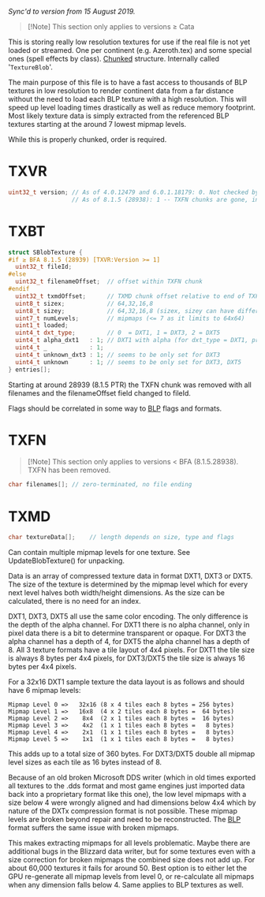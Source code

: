 _Sync'd to version from 15 August 2019._

> [!Note] This section only applies to versions ≥ <span class="cata">Cata</span>

This is storing really low resolution textures for use if the real file is not yet loaded or streamed. One per continent (e.g. Azeroth.tex) and some special ones (spell effects by class). [Chunked](https://wowdev.wiki/Chunk "Chunk") structure. Internally called '`TextureBlob`'.

The main purpose of this file is to have a fast access to thousands of BLP textures in low resolution to render continent data from a far distance without the need to load each BLP texture with a high resolution. This will speed up level loading times drastically as well as reduce memory footprint. Most likely texture data is simply extracted from the referenced BLP textures starting at the around 7 lowest mipmap levels.

While this is properly chunked, order is required.

# TXVR

```cpp
uint32_t version; // As of 4.0.12479 and 6.0.1.18179: 0. Not checked by client.
                  // As of 8.1.5 (28938): 1 -- TXFN chunks are gone, in TXMB filenameOffset changed to fileId
```

# TXBT

```cpp
struct SBlobTexture {
#if ≥ BFA 8.1.5 (28939) [TXVR:Version >= 1]
  uint32_t fileId;
#else
  uint32_t filenameOffset;  // offset within TXFN chunk
#endif
  uint32_t txmdOffset;      // TXMD chunk offset relative to end of TXFN chunk (or TXBT chunk for TXVR:Version=1 >8.1.5 as the TXFN chunk was removed)
  uint8_t sizex;            // 64,32,16,8
  uint8_t sizey;            // 64,32,16,8 (sizex, sizey can have different sizes) [special case: sizex = sizey * 6]
  uint7_t numLevels;        // mipmaps (<= 7 as it limits to 64x64)
  uint1_t loaded;
  uint4_t dxt_type;         // 0  = DXT1, 1 = DXT3, 2 = DXT5
  uint4_t alpha_dxt1   : 1; // DXT1 with alpha (for dxt_type = DXT1, prefer argb1555 over rgb565, when DXT1 unavailable)
  uint4_t _            : 1;
  uint4_t unknown_dxt3 : 1; // seems to be only set for DXT3 
  uint4_t unknown      : 1; // seems to be only set for DXT3, DXT5
} entries[];
```

Starting at around 28939 (8.1.5 PTR) the TXFN chunk was removed with all filenames and the filenameOffset field changed to fileId.

Flags should be correlated in some way to [BLP](https://wowdev.wiki/BLP "BLP") flags and formats.

# TXFN

> [!Note] This section only applies to versions < <span class="bfa">BFA</span> (8.1.5.28938). TXFN has been removed.

```cpp
char filenames[]; // zero-terminated, no file ending
```

# TXMD

```cpp
char textureData[];    // length depends on size, type and flags
```

Can contain multiple mipmap levels for one texture. See UpdateBlobTexture() for unpacking.

Data is an array of compressed texture data in format DXT1, DXT3 or DXT5. The size of the texture is determined by the mipmap level which for every next level halves both width/height dimensions. As the size can be calculated, there is no need for an index.

DXT1, DXT3, DXT5 all use the same color encoding. The only difference is the depth of the alpha channel. For DXT1 there is no alpha channel, only in pixel data there is a bit to determine transparent or opaque. For DXT3 the alpha channel has a depth of 4, for DXT5 the alpha channel has a depth of 8. All 3 texture formats have a tile layout of 4x4 pixels. For DXT1 the tile size is always 8 bytes per 4x4 pixels, for DXT3/DXT5 the tile size is always 16 bytes per 4x4 pixels.

For a 32x16 DXT1 sample texture the data layout is as follows and should have 6 mipmap levels:

```
Mipmap Level 0 =>   32x16 (8 x 4 tiles each 8 bytes = 256 bytes)
Mipmap Level 1 =>   16x8  (4 x 2 tiles each 8 bytes =  64 bytes)
Mipmap Level 2 =>    8x4  (2 x 1 tiles each 8 bytes =  16 bytes)
Mipmap Level 3 =>    4x2  (1 x 1 tiles each 8 bytes =   8 bytes)
Mipmap Level 4 =>    2x1  (1 x 1 tiles each 8 bytes =   8 bytes)
Mipmap Level 5 =>    1x1  (1 x 1 tiles each 8 bytes =   8 bytes)
```

This adds up to a total size of 360 bytes. For DXT3/DXT5 double all mipmap level sizes as each tile as 16 bytes instead of 8.

Because of an old broken Microsoft DDS writer (which in old times exported all textures to the .dds format and most game engines just imported data back into a proprietary format like this one), the low level mipmaps with a size below 4 were wrongly aligned and had dimensions below 4x4 which by nature of the DXTx compression format is not possible. These mipmap levels are broken beyond repair and need to be reconstructed. The [BLP](https://wowdev.wiki/BLP "BLP") format suffers the same issue with broken mipmaps.

This makes extracting mipmaps for all levels problematic. Maybe there are additional bugs in the Blizzard data writer, but for some textures even with a size correction for broken mipmaps the combined size does not add up. For about 60,000 textures it fails for around 50. Best option is to either let the GPU re-generate all mipmap levels from level 0, or re-calculate all mipmaps when any dimension falls below 4. Same applies to BLP textures as well.